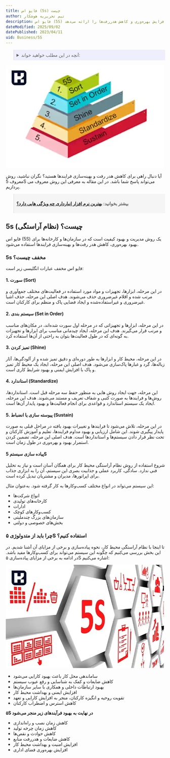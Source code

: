 ```yaml
---
title: فایو اس (5s) چیست
author: تیم تحریریه هوشکار
description: فایو اس (5S) اصول اساسی مدیریت کیفیت و بهبود فرایندها را بر اساس سازماندهی، تمیزی، استانداردسازی و پیوستگی ارائه می‌دهد. این روش بهبود کیفیت به طور گسترده‌ای در سازمان‌ها و کارخانه‌ها در سراسر جهان استفاده می‌شود و بهبود عملکرد، افزایش بهره‌وری و کاهش هدررفت‌ها را ارائه می‌دهد.
dateModified: 2025/09/02
datePublished: 2023/04/11
uid: Business/5S
---
```


<blockquote style="background-color:#eeeefc; padding:0.5rem">
<details>
  <summary>آنچه در این مطلب خواهید خواند:</summary>
  <ul>
    <li>تعریف فایو اس (5S)</li>
    <li>5s مخفف چیست؟</li>
    <ul>
      <li>سورت (Sort)</li>
      <li>سیستم بندی (Set in Order)</li>
      <li>تمیز کردن (Shine)</li>
      <li>استاندارد (Standardize)</li>
      <li>پیوسته سازی یا انضباط (Sustain)</li>
    </ul>
    <li>پیاده سازی سیستم 5S</li>
    <li>چرا باید از متدولوژی ۵S استفاده کنیم؟</li>
  </ul>
</details>
</blockquote>

![فایو اس (5S) چیست؟](./Images/5S-02.webp)

آیا دنبال راهی برای کاهش هدر رفت و بهینه‌سازی فرایندها هستید؟ نگران نباشید، روش معروف 5S می‌تواند پاسخ شما باشد. در این مقاله به معرفی این روش معروف می پردازیم.

<blockquote style="background-color:#f5f5f5; padding:0.5rem">
<p><strong>بیشتر بخوانید: <a href="https://www.hooshkar.com/Wiki/Financial/TheBestInventorySoftware" target="_blank">بهترین نرم افزار انبارداری چه ویژگی هایی دارد؟
</a></p></strong></blockquote>

## 5s چیست؟ (نظام آراستگی)
فایو اس (5S) یک روش مدیریت و بهبود کیفیت است که در سازمان‌ها و کارخانه‌ها برای بهبود بهره‌وری، کاهش هدر رفت‌ها و بهینه‌سازی فرایندها استفاده می‌شود. 

### 5s مخفف چیست؟

فایو اس مخفف عبارات انگلیسی زیر است:

#### 1. سورت (Sort)
در این مرحله، ابزارها، تجهیزات و مواد مورد استفاده در فعالیت‌های مختلف جمع‌آوری و مرتب شده و اقلام غیرضروری حذف می‌شوند. هدف اصلی این مرحله، حذف اشیا غیرضروری و غیراستفاده‌شده و ایجاد فضایی پاک و منظم برای کارکنان است.

#### 2. سیستم بندی (Set in Order)
در این مرحله، ابزارها و تجهیزاتی که در مرحله اول سورت شده‌اند، در مکان‌های مناسب و مرتب قرار می‌گیرند. هدف این مرحله، ایجاد چیدمانی مناسب برای ابزارها و تجهیزات به گونه‌ای که در طول فعالیت‌ها بتوان به راحتی از آن‌ها استفاده کرد.

#### 3. تمیز کردن (Shine)
 در این مرحله، محیط کار و ابزارها به طور دوره‌ای و دقیق تمیز شده و از آلودگی‌ها، آثار زباله‌ها، گرد و غبارها پاک‌سازی می‌شود. هدف اصلی این مرحله، ایجاد یک محیط کار تمیز و پاک با افزایش ایمنی و بهبود شرایط کاری است.

#### 4. استاندارد (Standardize)
این مرحله، جهت ایجاد روش هایی به منظور حفظ سه مرحله قبل است. استانداردها، روش‌ها و فرایندها به صورت کتبی و شفاف تعریف و مستند می‌شوند. هدف این مرحله، ایجاد یک سیستم استاندارد و قواعدی برای انجام فعالیت‌ها و بهبود پایدار آن‌ها است.

#### 5. پیوسته سازی یا انضباط (Sustain)
در این مرحله، تلاش می‌شود تا فرایند‌ها و تغییرات بهبود یافته در مراحل قبلی به صورت پایدار پیگیری شوند. این شامل ارزیابی و بهبود مداوم فرایند‌ها، تعلیم و آموزش کارکنان و تحت نظر قرار دادن سیستم‌ها و استانداردها است. هدف اصلی این مرحله، تضمین کردن استمرار بهبود و بهره‌وری در طول زمان است.

#### پیاده سازی سیستم 5S

شروع استفاده از روش نظام آراستگی محیط کار برای همگان آسان است و نیاز به تحلیل فنی ندارد. سادگی، کاربرد عملی و جذابیت بصری این سیستم، آن را به ابزاری جذاب برای اپراتورها، مدیران و مشتریان تبدیل کرده است.

این سیستم می‌تواند در انواع مختلف کسب‌وکارها به کار گرفته شود. به‌عنوان مثال:

-	انواع شرکت‌ها  
-	کارخانه‌های تولیدی  
-	ادارات  
-	کسب‌وکارهای کوچک  
-	سازمان‌های بزرگ چندملیتی  
-	بخش‌های خصوصی و دولتی

### چرا باید از متدولوژی ۵S استفاده کنیم؟

تا اینجا با نظام آراستگی محیط کار، نحوه پیاده‌سازی و برخی از مزایای آن آشنا شدیم. در این بخش بررسی می‌کنیم که چگونه این سیستم می‌تواند برای کسب‌وکارها مفید باشد. در ادامه به برخی از مزایای پیاده‌سازی ۵S اشاره می‌کنیم:

![مزایای استفاده از 5S](./Images/AdvantagesOfUsing5s.webp)

-	ساماندهی محل کار باعث بهبود کارایی می‌شود  
-	کاهش ضایعات و کمک به شناسایی و رفع عیوب سیستم  
-	بهبود ارتباطات داخلی و همکاری با سایر سازمان‌ها  
-	افزایش ایمنی و بهداشت محیط کار  
-	تقویت روحیه و انگیزه کارکنان، منجر به افزایش کارایی و تعهد 
-	کاهش استرس و اضطراب کارکنان

**۵S در نهایت به بهبود فرآیندهای زیر منجر می‌شود**

-	کاهش زمان نصب و راه‌اندازی
-	کاهش زمان چرخه تولید
-	کاهش حوادث و نقص‌ها
-	کاهش ضایعات و هدررفت منابع
-	افزایش امنیت و بهداشت محیط کار
-	افزایش بهره‌وری فضای اداری